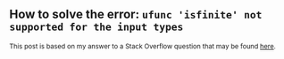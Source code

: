 ## How to solve the error: `ufunc 'isfinite' not supported for the input types`

<sup>This post is based on my answer to a Stack Overflow question that may be found [here](https://stackoverflow.com/a/75319814/19123103).</sup>

